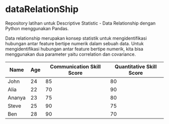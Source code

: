 # dataRelationShip
Repository latihan untuk Descriptive Statistic - Data Relationship dengan Python menggunakan Pandas.

Data relationship merupakan konsep statistik untuk mengidentifikasi hubungan antar feature bertipe numerik dalam sebuah data. Untuk mengidentifikasi hubungan antar feature bertipe numerik, kita bisa menggunakan dua parameter yaitu correlation dan covariance. 

| Name | Age | Communication Skill Score | Quantitative Skill Score |
| ------ | ------ | ------ | ------ |
| John | 24 | 85 | 80 |
| Alia | 22 | 70 | 90 |
| Ananya | 23 | 75 | 80 |
| Steve | 25 | 90 | 75 |
| Ben | 28 | 90 | 70 |
